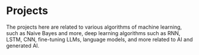 # Projects
The projects here are related to various algorithms of machine learning, such as Naive Bayes and more, deep learning algorithms such as RNN, LSTM, CNN, fine-tuning LLMs, language models, and more related to AI and generated AI.
